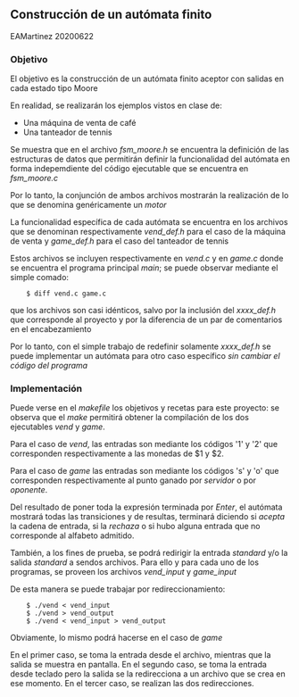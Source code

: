 ##  Construcción de un autómata finito

EAMartinez 20200622

### Objetivo

El objetivo es la construcción de un autómata finito aceptor con salidas en cada estado tipo Moore

En realidad, se realizarán los ejemplos vistos en clase de:

- Una máquina de venta de café
- Una tanteador de tennis

Se muestra que en el archivo _fsm\_moore.h_ se encuentra la definición
de las estructuras de datos que permitirán definir la funcionalidad del autómata
en forma indepemdiente del código ejecutable que se encuentra en _fsm\_moore.c_

Por lo tanto, la conjunción de ambos archivos mostrarán la realización de lo que
se denomina genéricamente un _motor_

La funcionalidad específica de cada autómata se encuentra en los archivos que se denominan
respectivamente _vend\_def.h_ para el caso de la máquina de venta y _game\_def.h_ para el caso
del tanteador de tennis

Estos archivos se incluyen respectivamente en _vend.c_ y en _game.c_ donde se encuentra el 
programa principal _main_; se puede observar mediante el simple comado:

~~~
    $ diff vend.c game.c
~~~

que los archivos son casi idénticos, salvo por la inclusión del _xxxx\_def.h_ que corresponde al proyecto
y por la diferencia de un par de comentarios en el encabezamiento

Por lo tanto, con el simple trabajo de redefinir solamente _xxxx\_def.h_ se puede implementar un autómata
para otro caso específico _sin cambiar el código del programa_

### Implementación

Puede verse en el _makefile_ los objetivos y recetas para este proyecto: se observa que el _make_
permitirá obtener la compilación de los dos ejecutables _vend_ y _game_.

Para el caso de _vend_, las entradas son mediante los códigos '1' y '2' que corresponden respectivamente
a las monedas de $1 y $2.

Para el caso de _game_ las entradas son mediante los códigos 's' y 'o' que corresponden respectivamente
al punto ganado por _servidor_ o por _oponente_.

Del resultado de poner toda la expresión terminada por _Enter_, el autómata mostrará todas las transiciones
y de resultas, terminará diciendo si _acepta_ la cadena de entrada, si la _rechaza_ o si hubo alguna entrada
que no corresponde al alfabeto admitido.

También, a los fines de prueba, se podrá redirigir la entrada _standard_ y/o la salida _standard_ a sendos archivos.
Para ello y para cada uno de los programas, se proveen los archivos _vend\_input_ y _game\_input_

De esta manera se puede trabajar por redireccionamiento:

~~~
    $ ./vend < vend_input
    $ ./vend > vend_output
    $ ./vend < vend_input > vend_output
~~~

Obviamente, lo mismo podrá hacerse en el caso de _game_

En el primer caso, se toma la entrada desde el archivo, mientras que la salida se muestra en pantalla.
En el segundo caso, se toma la entrada desde teclado pero la salida se la redirecciona a un archivo que se crea en ese momento.
En el tercer caso, se realizan las dos redirecciones.







